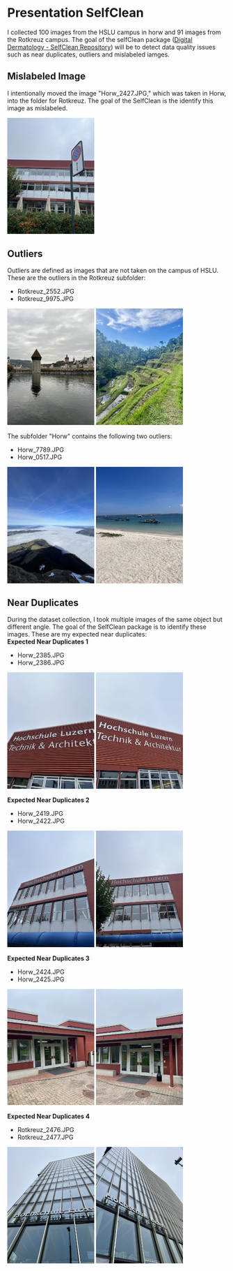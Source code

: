 # Presentation SelfClean

I collected 100 images from the HSLU campus in horw and 91 images 
from the Rotkreuz campus. The goal of the selfClean package
([Digital Dermatology - SelfClean Repository](https://github.com/Digital-Dermatology/SelfClean/tree/main))
 will be to detect data quality issues such as near duplicates, outliers and mislabeled iamges.  

## Mislabeled Image
I intentionally moved the image "Horw_2427.JPG," which was taken in Horw, into the folder for Rotkreuz.
The goal of the SelfClean is the identify this image as mislabeled.

<p float="left">
  <img src="./Dataset/Rotkreuz/Horw_2427.JPG" width="200" />
</p>

## Outliers
Outliers are defined as images that are not taken on the campus of HSLU. These are the outliers in the Rotkreuz subfolder: 
- Rotkreuz_2552.JPG
- Rotkreuz_9975.JPG
<p float="left">
  <img src="./Dataset/Rotkreuz/Rotkreuz_2552.JPG" width="200" />
 <img src="./Dataset/Rotkreuz/Rotkreuz_9975.jpg" width="200" />
</p>

The subfolder "Horw" contains the following two outliers: 
- Horw_7789.JPG
- Horw_0517.JPG
<p float="left">
  <img src="./Dataset/Horw/Horw_7789.jpg" width="200" />
 <img src="./Dataset/Horw/Horw_0517.jpg" width="200" />
</p>

## Near Duplicates 
During the dataset collection, I took multiple images of the same object but different angle. The goal of the SelfClean package is to identify these images. 
These are my expected near duplicates: <br>
**Expected Near Duplicates 1**
- Horw_2385.JPG
- Horw_2386.JPG

<p float="left">
  <img src="./Dataset/Horw/Horw_2385.JPG" width="200" />
  <img src="./Dataset/Horw/Horw_2386.JPG" width="200" /> 
</p>


**Expected Near Duplicates 2**
- Horw_2419.JPG
- Horw_2422.JPG

<p float="left">
  <img src="./Dataset/Horw/Horw_2419.JPG" width="200" />
  <img src="./Dataset/Horw/Horw_2422.JPG" width="200" /> 
</p>

**Expected Near Duplicates 3**
- Horw_2424.JPG
- Horw_2425.JPG

<p float="left">
  <img src="./Dataset/Horw/Horw_2424.JPG" width="200" />
  <img src="./Dataset/Horw/Horw_2425.JPG" width="200" /> 
</p>

**Expected Near Duplicates 4**
- Rotkreuz_2476.JPG
- Rotkreuz_2477.JPG

<p float="left">
  <img src="./Dataset/Rotkreuz/Rotkreuz_2476.JPG" width="200" />
  <img src="./Dataset/Rotkreuz/Rotkreuz_2477.JPG" width="200" /> 
</p>

